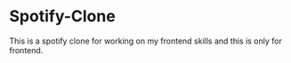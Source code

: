 # Spotify-Clone
This is a spotify clone for working on my frontend skills and this is only for frontend.
